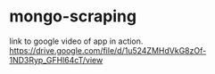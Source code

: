 # mongo-scraping
link to google video of app in action. https://drive.google.com/file/d/1u524ZMHdVkG8zOf-1ND3Ryp_GFHl64cT/view
